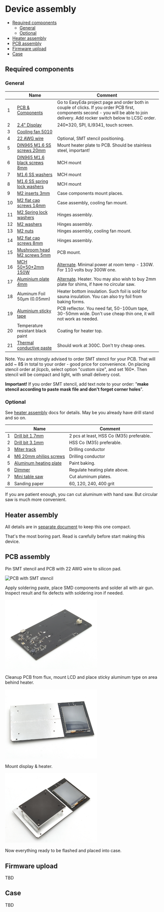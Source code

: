 Device assembly <!-- omit in toc -->
===============

- [Required components](#required-components)
  - [General](#general)
  - [Optional](#optional)
- [Heater assembly](#heater-assembly)
- [PCB assembly](#pcb-assembly)
- [Firmware upload](#firmware-upload)
- [Case](#case)


## Required components

### General

&nbsp; | Name | Comment
-------|------|--------
1 | [PCB & Components](https://easyeda.com/reflow/reflow-usb-pd-ext) | Go to EasyEda project page and order both in couple of clicks. If you order PCB first, components second - you will be able to join delivery. Add rocker switch below to LCSC order.
2 | [2.4" Display](https://www.aliexpress.com/item/32852776943.html) | 240*320, SPI, ILI9341, touch screen.
3 | [Cooling fan 5010](https://www.aliexpress.com/item/4000194163972.html) |
4 | [22 AWG wire](https://www.aliexpress.com/item/32854919883.html) | Optional, SMT stencil positioning.
5 | [DIN965 M1.6 SS screws 20mm](https://www.aliexpress.com/item/33013472653.html) | Mount heater plate to PCB. Should be stainless steel, important!
6 | [DIN965 M1.6 black screws 8mm](https://www.aliexpress.com/item/4000217127933.html) | MCH mount
7 | [M1.6 SS washers](https://www.aliexpress.com/item/4000222547150.html) | MCH mount
8 | [M1.6 SS spring lock washers](https://www.aliexpress.com/item/4000222556028.html) | MCH mount
9 | [M2 inserts 3mm](https://www.aliexpress.com/item/4000513304304.html) | Case components mount places.
10 | [M2 flat cap screws 14mm](https://www.aliexpress.com/item/4000217127933.html) | Case assembly, cooling fan mount.
11 | [M2 Spring lock washers](https://www.aliexpress.com/item/32982630546.html) | Hinges assembly.
12 | [M2 washers](https://www.aliexpress.com/item/32859516826.html) | Hinges assembly.
13 | [M2 nuts](https://www.aliexpress.com/item/32859946901.html) | Hinges assembly, cooling fan mount.
14 | [M2 flat cap screws 8mm](https://www.aliexpress.com/item/4000217127933.html) | Hinges assembly.
15 | [Mushroom head M2 screws 5mm](https://www.aliexpress.com/item/4000168030333.html) | PCB mount.
16 | [MCH 50\*50\*2mm 150W](https://www.aliexpress.com/item/33005272347.html) | [Alternate](https://www.aliexpress.com/item/32991559341.html). Minimal power at room temp - 130W. For 110 volts buy 300W one.
17 | [Aluminium plate 4mm](https://www.aliexpress.com/item/32998175339.html) | [Alternate](https://www.aliexpress.com/item/32985318306.html).  Heater. You may also wish to buy 2mm plate for shims, if have no circular saw.
18 | Aluminum Foil 50μm (0.05mm) | Heater bottom insulation. Such foil is sold for sauna insulation. You can also try foil from baking forms.
19 | [Aluminium sticky tape](https://www.aliexpress.com/item/33036337241.html) | PCB reflector. You need fat, 50-100um tape, 30-50mm wide. Don't use cheap thin one, it will not work as needed.
20 | Temperature resistant black paint | Coating for heater top.
21 | [Thermal conductive paste](https://www.aliexpress.com/item/32870824982.html) | Should work at 300C. Don't try cheap ones.

Note. You are strongly advised to order SMT stencil for your PCB. That will
add ~ 8$ in total to your order - good price for convenience. On placing stencil
order at jlcpcb, select option "custom size", and set 160\*. Then stencil
will be compact and light, with small delivery cost.

**Important!** If you order SMT stencil, add text note to your order: "**make
stencil according to paste mask file and don't forget corner holes**".


### Optional

See [heater assembly](heater_assembly.md) docs for details. May be you already
have drill stand and so on.


&nbsp; | Name | Comment
-------|------|--------
1 | [Drill bit 1.7mm](https://www.aliexpress.com/item/33023895090.html) | 2 pcs at least, HSS Co (M35) preferable.
2 | [Drill bit 3.1mm](https://www.aliexpress.com/item/33023951160.html) | HSS Co (M35) preferable.
3 | [Miter track](https://www.aliexpress.com/item/32972951062.html) | Drilling conductor
4 | [M6 20mm philips screws](https://www.aliexpress.com/item/32854305389.html) | Drilling conductor
5 | [Aluminum heating plate](https://www.aliexpress.com/item/4000073462890.html) | Paint baking.
6 | [Dimmer](https://www.aliexpress.com/item/32818012686.html) | Regulate heating plate above.
7 | [Mini table saw](https://www.aliexpress.com/item/32845187139.html) | Cut aluminum plates.
8 | Sanding paper | 60, 120, 240, 400 grit

If you are patient enough, you can cut aluminum with hand saw. But circular
saw is much more convenient.


## Heater assembly

All details are  in [separate document](heater_assembly.md) to keep this one
compact.

That's the most boring part. Read is carefully before start making this device.


## PCB assembly

Pin SMT stencil and PCB with 22 AWG wire to silicon pad.

<img src="images/pcb_smt_stencil.jpg" width="60%" alt="PCB with SMT stencil">

Apply soldering paste, place SMD components and solder all with air gun.
Inspect result and fix defects with soldering iron if needed.

<img src="images/pcb_bottom.jpg" width="60%" alt="PCB bottom">

Cleanup PCB from flux, mount LCD and place sticky aluminum type on area
behind heater.

<img src="images/pcb_top.jpg" width="60%" alt="PCB top">

Mount display & heater.

<img src="images/pcb_all.jpg" width="60%" alt="All mounted">

Now everything ready to be flashed and placed into case.


## Firmware upload

TBD


## Case

TBD
